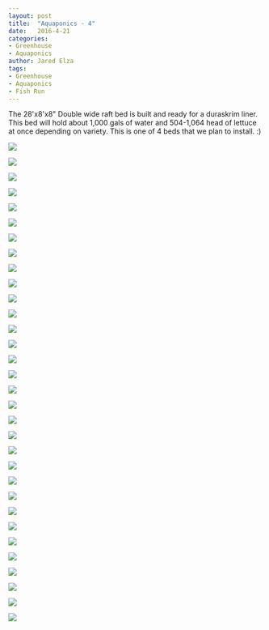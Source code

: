 ```yaml
---
layout: post
title:  "Aquaponics - 4"
date:   2016-4-21
categories:
- Greenhouse
- Aquaponics
author: Jared Elza
tags: 
- Greenhouse
- Aquaponics
- Fish Run
---
```

The 28'x8'x8" Double wide raft bed is built and ready for a duraskrim liner. This bed will hold about 1,000 gals of water and 504-1,064 head of lettuce at once depending on variety. This is one of 4 beds that we plan to install. :)

[![](http://i.imgur.com/qWzEUPzh.jpg)](http://i.imgur.com/qWzEUPz.jpg)

[![](http://i.imgur.com/ux8JBbrh.jpg)](http://i.imgur.com/ux8JBbr.jpg)

[![](http://i.imgur.com/G0sLfgWh.jpg)](http://i.imgur.com/G0sLfgW.jpg)

[![](http://i.imgur.com/917rZlTh.jpg)](http://i.imgur.com/917rZlT.jpg)

[![](http://i.imgur.com/fqwai3ph.jpg)](http://i.imgur.com/fqwai3p.jpg)

[![](http://i.imgur.com/DnQjCMOh.jpg)](http://i.imgur.com/DnQjCMO.jpg)

[![](http://i.imgur.com/MDaYkcNh.jpg)](http://i.imgur.com/MDaYkcN.jpg)

[![](http://i.imgur.com/UbAFhIah.jpg)](http://i.imgur.com/UbAFhIa.jpg)

[![](http://i.imgur.com/qW1xaGrh.jpg)](http://i.imgur.com/qW1xaGr.jpg)

[![](http://i.imgur.com/mmGIf7Vh.jpg)](http://i.imgur.com/mmGIf7V.jpg)

[![](http://i.imgur.com/AHFhVwGh.jpg)](http://i.imgur.com/AHFhVwG.jpg)

[![](http://i.imgur.com/ZbHZUywh.jpg)](http://i.imgur.com/ZbHZUyw.jpg)

[![](http://i.imgur.com/upafbjYh.jpg)](http://i.imgur.com/upafbjY.jpg)

[![](http://i.imgur.com/naHMhAFh.jpg)](http://i.imgur.com/naHMhAF.jpg)

[![](http://i.imgur.com/MntvtJuh.jpg)](http://i.imgur.com/MntvtJu.jpg)

[![](http://i.imgur.com/5NXbirih.jpg)](http://i.imgur.com/5NXbiri.jpg)

[![](http://i.imgur.com/UnfDfO9h.jpg)](http://i.imgur.com/UnfDfO9.jpg)

[![](http://i.imgur.com/rw0P5Zhh.jpg)](http://i.imgur.com/rw0P5Zh.jpg)

[![](http://i.imgur.com/oxwbBfAh.jpg)](http://i.imgur.com/oxwbBfA.jpg)

[![](http://i.imgur.com/GXP7vX2h.jpg)](http://i.imgur.com/GXP7vX2.jpg)

[![](http://i.imgur.com/Obvr9Ckh.jpg)](http://i.imgur.com/Obvr9Ck.jpg)

[![](http://i.imgur.com/PQJape4h.jpg)](http://i.imgur.com/PQJape4.jpg)

[![](http://i.imgur.com/8yewNM4h.jpg)](http://i.imgur.com/8yewNM4.jpg)

[![](http://i.imgur.com/w9uPCpTh.jpg)](http://i.imgur.com/w9uPCpT.jpg)

[![](http://i.imgur.com/96ndYUAh.jpg)](http://i.imgur.com/96ndYUA.jpg)

[![](http://i.imgur.com/htkwcFSh.jpg)](http://i.imgur.com/htkwcFS.jpg)

[![](http://i.imgur.com/Q1hBh7dh.jpg)](http://i.imgur.com/Q1hBh7d.jpg)

[![](http://i.imgur.com/2G452zZh.jpg)](http://i.imgur.com/2G452zZ.jpg)

[![](http://i.imgur.com/VZ2BTEPh.jpg)](http://i.imgur.com/VZ2BTEP.jpg)

[![](http://i.imgur.com/qgytk0Rh.jpg)](http://i.imgur.com/qgytk0R.jpg)

[![](http://i.imgur.com/M7Tzk8Gh.jpg)](http://i.imgur.com/M7Tzk8G.jpg)

[![](http://i.imgur.com/FCIhry9h.jpg)](http://i.imgur.com/FCIhry9.jpg)

